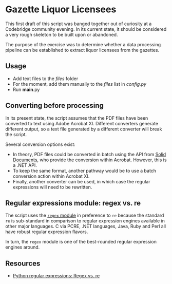 # Gazette Liquor Licensees

This first draft of this script was banged together out of curiosity at a Codebridge community evening. In its current state, it should be considered a very rough skeleton to be built upon or abandoned.
 
The purpose of the exercise was to determine whether a data processing pipeline can be established to extract liquor licensees from the gazettes. 

## Usage

 * Add text files to the *files* folder
 * For the moment, add them manually to the *files* list in *config.py*
 * Run __main__.py
 
## Converting before processing

In its present state, the script assumes that the PDF files have been converted to text using Adobe Acrobat XI. Different converters generate different output, so a text file generated by a different converter will break the script. 
 
 Several conversion options exist:
  
 * In theory, PDF files could be converted in batch using the API from [Solid Documents](http://www.soliddocuments.com/), who provide the conversion within Acrobat. However, this is a .NET API.
 * To keep the same format, another pathway would be to use a batch conversion action within Acrobat XI.
 * Finally, another converter can be used, in which case the regular expressions will need to be rewritten.
 
## Regular expressions module: regex vs. re

 The script uses the [`regex` module](https://pypi.python.org/pypi/regex) in preference to `re` because the standard `re` is sub-standard in comparison to regular expression engines available in other major languages. C via PCRE, .NET languages, Java, Ruby and Perl all have robust regular expression flavors.
 
 In turn, the `regex` module is one of the best-rounded regular expression engines around.
 
## Resources
 
  * [Python regular expressions: Regex vs. re](http://www.rexegg.com/regex-python.html#missing_in_re)
  